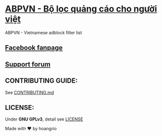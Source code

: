 ﻿# [ABPVN - Bộ lọc quảng cáo cho người việt](https://abpvn.com)
ABPVN - Vietnamese adblock filter list
## [Facebook fanpage](https://www.facebook.com/abpvn.org)

## [Support forum](https://voz.vn/t/abpvn-chan-quang-cao-cho-nguoi-viet.25778/)

## CONTRIBUTING GUIDE:
See [CONTRIBUTING.md](CONTRIBUTING.md)

## LICENSE: 
Under **GNU GPLv3**, detail see [LICENSE](LICENSE)

Made with ♥ by hoangrio